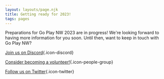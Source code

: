 ```yaml
---
layout: layouts/page.njk
title: Getting ready for 2023!
tags: pages
---
```


Preparations for Go Play NW 2023 are in progress! We're looking forward to having more information for you soon. Until then, want to keep in touch with Go Play NW?

[Join us on Discord](https://discord.gg/AqhayGFexQ){.icon-discord}

[Consider becoming a volunteer!](http://localhost:8080/volunteer){.icon-people-group}

[Follow us on Twitter](https://twitter.com/GoPlayNW){.icon-twitter}